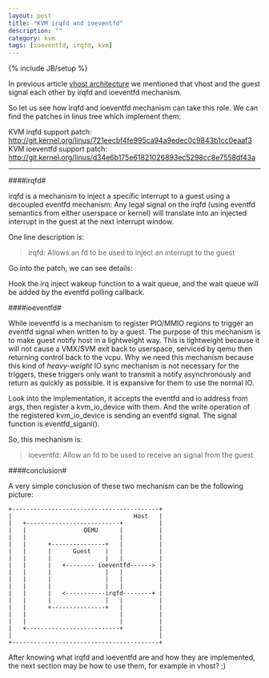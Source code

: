 ```yaml
---
layout: post
title: "KVM irqfd and ioeventfd"
description: ""
category: kvm
tags: [ioeventfd, irqfd, kvm]
---
```

{% include JB/setup %}

In previous article [vhost architecture](http://blog.allenx.org/linux/2013/09/09/vhost-architecture/)
we mentioned that vhost and the guest signal each other by irqfd and ioeventfd mechanism.

So let us see how irqfd and ioeventfd mechanism can take this role. We can find
the patches in linus tree which implement them:

KVM irqfd support patch: <http://git.kernel.org/linus/721eecbf4fe995ca94a9edec0c9843b1cc0eaaf3>  
KVM ioeventfd support patch: <http://git.kernel.org/linus/d34e6b175e61821026893ec5298cc8e7558df43a>

---

####irqfd#

irqfd is a mechanism to inject a specific interrupt to a guest using a decoupled
eventfd mechanism: Any legal signal on the irqfd (using eventfd semantics from
either userspace or kernel) will translate into an injected interrupt in the guest
at the next interrupt window.

One line description is:

> irqfd: Allows an fd to be used to inject an interrupt to the guest

Go into the patch, we can see details:

Hook the irq inject wakeup function to a wait queue, and the wait queue will
be added by the eventfd polling callback.

####ioeventfd#

While ioeventfd is a mechanism to register PIO/MMIO regions to trigger an eventfd
signal when written to by a guest. The purpose of this mechanism is to make
guest notify host in a lightweight way. This is lightweight because it will not
cause a VMX/SVM exit back to userspace, serviced by qemu then returning control
back to the vcpu.  Why we need this mechanism because this kind of *heavy-weight*
IO sync mechanism is not necessary for the triggers, these triggers only want
to transmit a notify asynchronously and return as quickly as possible. It is
expansive for them to use the normal IO.

Look into the implementation, it accepts the eventfd and io address from args,
then register a kvm_io_device with them. And the write operation of the registered
kvm_io_device is sending an eventfd signal. The signal function is eventfd_siganl().

So, this mechanism is:

> ioeventfd: Allow an fd to be used to receive an signal from the guest

####conclusion#

A very simple conclusion of these two mechanism can be the following picture:

	+-----------------------------------------+
	|                                  Host   |
	|   +--------------------------+          |
	|   |                QEMU      |          |
	|   |                          |          |
	|   |      +---------------+   |          |
	|   |      |      Guest    |   |          |
	|   |      |               |   |          |
	|   |      |   +-------- ioeventfd------> |
	|   |      |               |   |          |
	|   |      |               |   |          |
	|   |      |               |   |          |
	|   |      |   <-----------irqfd--------+ |
	|   |      |               |   |          |
	|   |      +---------------+   |          |
	|   |                          |          |
	|   |                          |          |
	|   +--------------------------+          |
	|                                         |
	+-----------------------------------------+

After knowing what irqfd and ioeventfd are and how they are implemented, the next
section may be how to use them, for example in vhost? ;)
